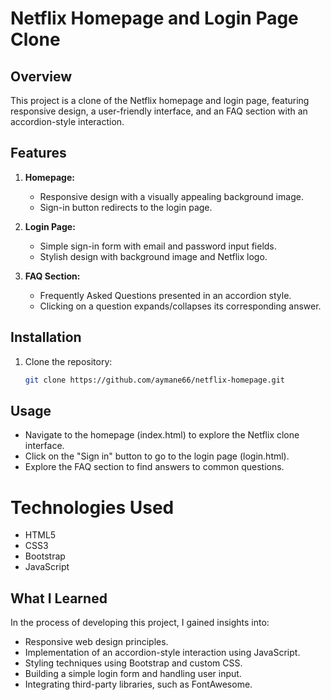 # Netflix Homepage and Login Page Clone

## Overview

This project is a clone of the Netflix homepage and login page, featuring responsive design, a user-friendly interface, and an FAQ section with an accordion-style interaction.

## Features

1. **Homepage:**
   - Responsive design with a visually appealing background image.
   - Sign-in button redirects to the login page.

2. **Login Page:**
   - Simple sign-in form with email and password input fields.
   - Stylish design with background image and Netflix logo.

3. **FAQ Section:**
   - Frequently Asked Questions presented in an accordion style.
   - Clicking on a question expands/collapses its corresponding answer.


## Installation
1. Clone the repository:

   ```bash
   git clone https://github.com/aymane66/netflix-homepage.git


## Usage
- Navigate to the homepage (index.html) to explore the Netflix clone interface.
- Click on the "Sign in" button to go to the login page (login.html).
- Explore the FAQ section to find answers to common questions.

# Technologies Used
- HTML5
- CSS3
- Bootstrap
- JavaScript

## What I Learned
In the process of developing this project, I gained insights into:

- Responsive web design principles.
- Implementation of an accordion-style interaction using JavaScript.
- Styling techniques using Bootstrap and custom CSS.
- Building a simple login form and handling user input.
- Integrating third-party libraries, such as FontAwesome.